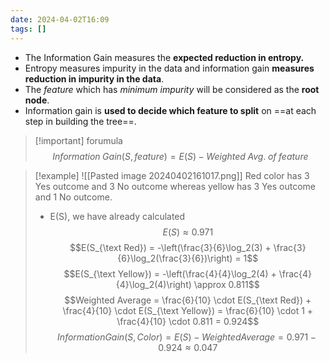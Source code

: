 ```yaml
---
date: 2024-04-02T16:09
tags: []
---
```

- The Information Gain measures the **expected reduction in entropy.** 
- Entropy measures impurity in the data and information gain **measures reduction in impurity in the data**. 
- The *feature* which has *minimum impurity* will be considered as the **root node**.
- Information gain is **used to decide which feature to split** on ==at each step in building the tree==. 
>[!important] forumula
$$Information\; Gain(S, feature) = E(S) - Weighted\;Avg.\;of\;feature$$

>[!example] 
>![[Pasted image 20240402161017.png]]
>Red color has 3 Yes outcome and 3 No outcome whereas yellow has 3 Yes outcome and 1 No outcome.
>- E(S), we have already calculated
>$$E(S) \approx 0.971$$
>$$E(S_{\text Red}) = -\left(\frac{3}{6}\log_2(3) + \frac{3}{6}\log_2(\frac{3}{6})\right) = 1$$
>$$E(S_{\text Yellow}) = -\left(\frac{4}{4}\log_2(4) + \frac{4}{4}\log_2(4)\right) \approx 0.811$$
>$$Weighted Average = \frac{6}{10} \cdot E(S_{\text Red}) + \frac{4}{10} \cdot E(S_{\text Yellow}) = \frac{6}{10} \cdot 1 + \frac{4}{10} \cdot 0.811 = 0.924$$
>$$Information Gain (S, Color) = E(S) - Weighted Average = 0.971 - 0.924 \approx 0.047$$